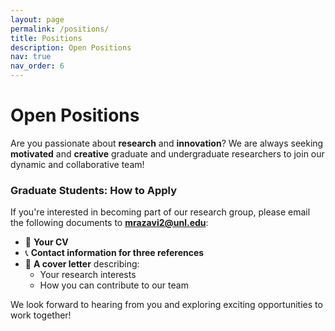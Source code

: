 ```yaml
---
layout: page
permalink: /positions/
title: Positions
description: Open Positions
nav: true
nav_order: 6
---
```


# **Open Positions**

Are you passionate about **research** and **innovation**? We are always seeking **motivated** and **creative** graduate and undergraduate researchers to join our dynamic and collaborative team!



### **Graduate Students: How to Apply**  
If you're interested in becoming part of our research group, please email the following documents to **[mrazavi2@unl.edu](mailto:mrazavi2@unl.edu)**:  

- 📄 **Your CV**  
- 📞 **Contact information for three references**  
- 📝 **A cover letter** describing:  
  - Your research interests  
  - How you can contribute to our team  

We look forward to hearing from you and exploring exciting opportunities to work together!

